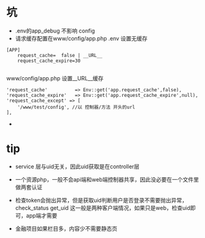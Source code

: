 # 坑
- .env的app_debug 不影响 config
- 请求缓存配置在www/config/app.php
.env 设置无缓存
```
[APP]
    request_cache=  false | __URL__
    request_cache_expire=30
 
```
www/config/app.php 设置__URL__缓存
```
'request_cache'          => Env::get('app.request_cache',false),
'request_cache_expire'   => Env::get('app.request_cache_expire',null),
'request_cache_except' => [
    '/www/test/config', //以 控制器/方法 开头的url
],
```
- 

# tip
- service 层与uid无关，因此uid获取是在controller层
- 一个资源php，一般不会api端和web端控制器共享，因此没必要在一个文件里做两套认证
- 检查token会抛出异常，但是获取uid判断用户是否登录不需要抛出异常，check_status get_uid 这一般是两种客户端情况，如果只是web，检查uid即可，app端才需要


- 金融项目如果栏目多，内容少不需要静态页
